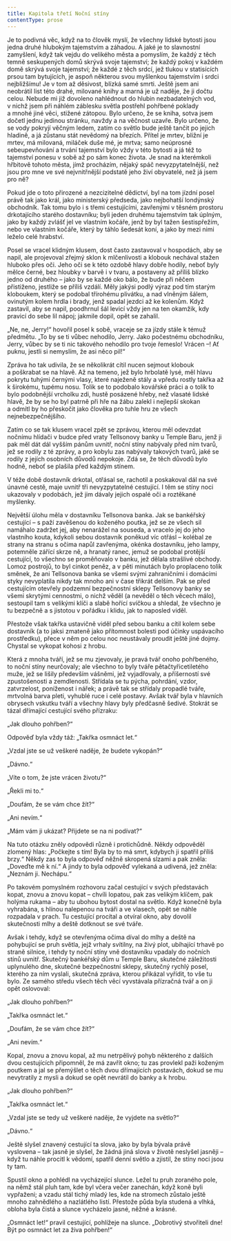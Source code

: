 ```yaml
---
title: Kapitola třetí Noční stíny
contentType: prose
---
```


Je to podivná věc, když na to člověk myslí, že všechny lidské bytosti jsou jedna druhé hlubokým tajemstvím a záhadou. A jaké je to slavnostní zamyšlení, když tak vejdu do velikého města a pomyslím, že každý z těch temně seskupených domů skrývá svoje tajemství; že každý pokoj v každém domě skrývá svoje tajemství; že každé z těch srdcí, jež tlukou v statisících prsou tam bytujících, je aspoň některou svou myšlenkou tajemstvím i srdci nejbližšímu! Je v tom až děsivost, blízká samé smrti. Ještě jsem ani neobrátil list této drahé, milované knihy a marná je už naděje, že ji dočtu celou. Nebude mi již dovoleno nahlédnout do hlubin nezbadatelných vod, v nichž jsem při náhlém záblesku světla postřehl pohřbené poklady a mnohé jiné věci, stižené zátopou. Bylo určeno, že se kniha, sotva jsem dočetl jednu jedinou stránku, navždy a na věčnost uzavře. Bylo určeno, že se vody pokryjí věčným ledem, zatím co světlo bude ještě tančit po jejich hladině, a já zůstanu stát nevědomý na březích. Přítel je mrtev, bližní je mrtev, má milovaná, miláček duše mé, je mrtva; samo neúprosné sebeupevňování a trvání tajemství bylo vždy v této bytosti a já též to tajemství ponesu v sobě až po sám konec života. Je snad na kterémkoli hřbitově tohoto města, jímž procházím, nějaký spáč nevyzpytatelnější, než jsou pro mne ve své nejvnitřnější podstatě jeho živí obyvatelé, než já jsem pro ně?

Pokud jde o toto přirozené a nezcizitelné dědictví, byl na tom jízdní posel právě tak jako král, jako ministerský předseda, jako nejbohatší londýnský obchodník. Tak tomu bylo i s třemi cestujícími, zavřenými v těsném prostoru drkotajícího starého dostavníku; byli jeden druhému tajemstvím tak úplným, jako by každý zvlášť jel ve vlastním kočáře, jenž by byl tažen šestispřežím, nebo ve vlastním kočáře, který by táhlo šedesát koní, a jako by mezi nimi leželo celé hrabství.

Posel se vracel klidným klusem, dost často zastavoval v hospodách, aby se napil, ale projevoval zřejmý sklon k mlčenlivosti a klobouk nechával stažen hluboko přes oči. Jeho oči se k této ozdobě hlavy dobře hodily, neboť byly mělce černé, bez hloubky v barvě i v tvaru, a postaveny až příliš blízko jedno od druhého – jako by se každé oko bálo, že bude při něčem přistiženo, jestliže se příliš vzdálí. Měly jakýsi podlý výraz pod tím starým kloboukem, který se podobal třírohému plivátku, a nad vlněným šálem, ovinutým kolem hrdla i brady, jenž spadal jezdci až ke kolenům. Když zastavil, aby se napil, poodhrnul šál levicí vždy jen na ten okamžik, kdy pravicí do sebe lil nápoj; jakmile dopil, opět se zahalil.

„Ne, ne, Jerry!“ hovořil posel k sobě, vraceje se za jízdy stále k témuž předmětu. „To by se ti vůbec nehodilo, Jerry. Jako počestnému obchodníku, Jerry, vůbec by se ti nic takového nehodilo pro tvoje řemeslo! Vrácen –! Ať puknu, jestli si nemyslím, že asi něco pil!“

Zpráva ho tak udivila, že se několikrát cítil nucen sejmout klobouk a poškrabat se na hlavě. Až na temeno, jež bylo hrbolatě lysé, měl hlavu pokrytu tuhými černými vlasy, které naježeně stály a vpředu rostly takřka až k širokému, tupému nosu. Tolik se to podobalo kovářské práci a o tolik to bylo podobnější vrcholku zdi, hustě posázené hřeby, než vlasaté lidské hlavě, že by se ho byl patrně při hře na žábu zalekl i nejlepší skokan a odmítl by ho přeskočit jako člověka pro tuhle hru ze všech nejnebezpečnějšího.

Zatím co se tak klusem vracel zpět se zprávou, kterou měl odevzdat nočnímu hlídači v budce před vraty Tellsonovy banky u Temple Baru, jenž ji pak měl dát dál vyšším pánům uvnitř, noční stíny nabývaly před ním tvarů, jež se rodily z té zprávy, a pro kobylu zas nabývaly takových tvarů, jaké se rodily z jejích osobních důvodů nepokoje. Zdá se, že těch důvodů bylo hodně, neboť se plašila před každým stínem.

V téže době dostavník drkotal, otřásal se, rachotil a poskakoval dál na své únavné cestě, maje uvnitř tři nevyzpytatelné cestující. I těm se stíny noci ukazovaly v podobách, jež jim dávaly jejich ospalé oči a roztěkané myšlenky.

Největší úlohu měla v dostavníku Tellsonova banka. Jak se bankéřský cestující – s paží zavěšenou do koženého poutka, jež se ze všech sil namáhalo zadržet jej, aby nenarážel na souseda, a vracelo jej do jeho vlastního kouta, kdykoli sebou dostavník poněkud víc otřásl – kolébal ze strany na stranu s očima napůl zavřenýma, okénka dostavníku, jeho lampy, potemněle zářící skrze ně, a hranatý ranec, jemuž se podobal protější cestující, to všechno se proměňovalo v banku, jež dělala strašlivé obchody. Lomoz postrojů, to byl cinkot peněz, a v pěti minutách bylo proplaceno tolik směnek, že ani Tellsonova banka se všemi svými zahraničními i domácími styky nevyplatila nikdy tak mnoho ani v čase třikrát delším. Pak se před cestujícím otevřely podzemní bezpečnostní sklepy Tellsonovy banky se všemi skrytými cennostmi, o nichž věděl (a nevěděl o těch věcech málo), sestoupil tam s velikými klíči a slabě hořící svíčkou a shledal, že všechno je tu bezpečně a s jistotou v pořádku i klidu, jak to naposled viděl.

Přestože však takřka ustavičně viděl před sebou banku a cítil kolem sebe dostavník (a to jaksi zmateně jako přítomnost bolesti pod účinky uspávacího prostředku), přece v něm po celou noc neustávaly proudit ještě jiné dojmy. Chystal se vykopat kohosi z hrobu.

Která z mnoha tváří, jež se mu zjevovaly, je pravá tvář onoho pohřbeného, to noční stíny neurčovaly; ale všechno to byly tváře pětačtyřicetiletého muže, jež se lišily především vášněmi, jež vy­jadřovaly, a příšerností své zpustošenosti a zemdlenosti. Střídala se tu pýcha, pohrdání, vzdor, zatvrzelost, poníženost i nářek; a právě tak se střídaly propadlé tváře, mrtvolná barva pleti, vyhublé ruce i celé postavy. Avšak tvář byla v hlavních obrysech vskutku tváří a všechny hlavy byly předčasně šedivé. Stokrát se tázal dřímající cestující svého přízraku:

„Jak dlouho pohřben?“

Odpověď byla vždy táž: „Takřka osmnáct let.“

„Vzdal jste se už veškeré naděje, že budete vykopán?“

„Dávno.“

„Víte o tom, že jste vrácen životu?“

„Řekli mi to.“

„Doufám, že se vám chce žít?“

„Ani nevím.“

„Mám vám ji ukázat? Přijdete se na ni podívat?“

Na tuto otázku zněly odpovědi různě i protichůdně. Někdy odpověděl zlomený hlas: „Počkejte s tím! Byla by to má smrt, kdybych ji spatřil příliš brzy.“ Někdy zas to byla odpověď něžně skropená slzami a pak zněla: „Doveďte mě k ní.“ A jindy to byla odpověď vylekaná a udivená, jež zněla: „Neznám ji. Nechápu.“

Po takovém pomyslném rozhovoru začal cestující v svých představách kopat, znovu a znovu kopat – chvíli lopatou, pak zas velikým klíčem, pak holýma rukama – aby tu ubohou bytost dostal na světlo. Když konečně byla vyhrabána, s hlínou nalepenou na tváři a ve vlasech, opět se náhle rozpadala v prach. Tu cestující procítal a otvíral okno, aby dovolil skutečnosti mlhy a deště dotknout se své tváře.

Avšak i tehdy, když se otevřenýma očima díval do mlhy a deště na pohybující se pruh světla, jejž vrhaly svítilny, na živý plot, ubíhající trhavě po straně silnice, i tehdy ty noční stíny vně dostavníku vpadaly do nočních stínů uvnitř. Skutečný bankéřský dům u Temple Baru, skutečné záležitosti uplynulého dne, skutečné bezpečnostní sklepy, skutečný rychlý posel, kterého za ním vyslali, skutečná zpráva, kterou přikázal vyřídit, to vše tu bylo. Ze samého středu všech těch věcí vyvstávala přízračná tvář a on ji opět oslovoval:

„Jak dlouho pohřben?“

„Takřka osmnáct let.“

„Doufám, že se vám chce žít?“

„Ani nevím.“

Kopal, znovu a znovu kopal, až mu netrpělivý pohyb některého z dalších dvou cestujících připomněl, že má zavřít okno; tu zas provlekl paži koženým poutkem a jal se přemýšlet o těch dvou dřímajících postavách, dokud se mu nevytratily z mysli a dokud se opět nevrátil do banky a k hrobu.

„Jak dlouho pohřben?“

„Takřka osmnáct let.“

„Vzdal jste se tedy už veškeré naděje, že vyjdete na světlo?“

„Dávno.“

Ještě slyšel znavený cestující ta slova, jako by byla bývala právě vyslovena – tak jasně je slyšel, že žádná jiná slova v životě neslyšel jasněji – když tu náhle procitl k vědomí, spatřil denní světlo a zjistil, že stíny noci jsou ty tam.

Spustil okno a pohlédl na vycházející slunce. Ležel tu pruh zora­ného pole, na němž stál pluh tam, kde byl včera večer zanechán, když koně byli vypřaženi; a vzadu stál tichý mladý les, kde na stromech zůstalo ještě mnoho zahnědlého a nazlátlého listí. Přestože půda byla studená a vlhká, obloha byla čistá a slunce vycházelo jasné, něžné a krásné.

„Osmnáct let!“ pravil cestující, pohlížeje na slunce. „Dobrotivý stvořiteli dne! Být po osmnáct let za živa pohřben!“
